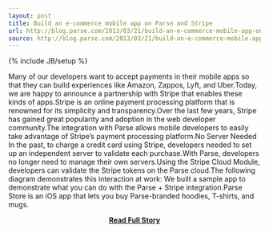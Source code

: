```yaml
---
layout: post
title: Build an e-commerce mobile app on Parse and Stripe
url: http://blog.parse.com/2013/03/21/build-an-e-commerce-mobile-app-on-parse-and-stripe/
source: http://blog.parse.com/2013/03/21/build-an-e-commerce-mobile-app-on-parse-and-stripe/
---
```

{% include JB/setup %}<p>Many of our developers want to accept payments in their mobile apps so that they can build experiences like Amazon, Zappos, Lyft, and Uber.Today, we are happy to announce a partnership with Stripe that enables these kinds of apps.Stripe is an online payment processing platform that is renowned for its simplicity and transparency.Over the last few years, Stripe has gained great popularity and adoption in the web developer community.The integration with Parse allows mobile developers to easily take advantage of Stripe’s payment processing platform.No Server Needed
 In the past, to charge a credit card using Stripe, developers needed to set up an independent server to validate each purchase.With Parse, developers no longer need to manage their own servers.Using the Stripe Cloud Module, developers can validate the Stripe tokens on the Parse cloud.The following diagram demonstrates this interaction at work:
 We built a sample app to demonstrate what you can do with the Parse + Stripe integration.Parse Store is an iOS app that lets you buy Parse-branded hoodies, T-shirts, and mugs.</p>
<center><p><a href="http://blog.parse.com/2013/03/21/build-an-e-commerce-mobile-app-on-parse-and-stripe/" style='padding:25px; font-sze:18px; font-weight: bold;'>Read Full Story</a></p></center>
